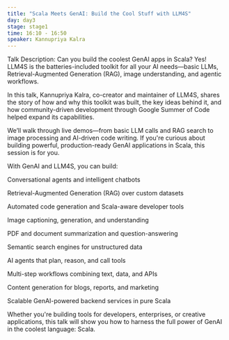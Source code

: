 ```yaml
---
title: "Scala Meets GenAI: Build the Cool Stuff with LLM4S"
day: day3
stage: stage1
time: 16:10 - 16:50
speaker: Kannupriya Kalra
---
```


Talk Description:
Can you build the coolest GenAI apps in Scala? Yes!
LLM4S is the batteries-included toolkit for all your AI needs—basic LLMs, Retrieval-Augmented Generation (RAG), image understanding, and agentic workflows.

In this talk, Kannupriya Kalra, co-creator and maintainer of LLM4S, shares the story of how and why this toolkit was built, the key ideas behind it, and how community-driven development through Google Summer of Code helped expand its capabilities.

We’ll walk through live demos—from basic LLM calls and RAG search to image processing and AI-driven code writing. If you're curious about building powerful, production-ready GenAI applications in Scala, this session is for you.

With GenAI and LLM4S, you can build:

Conversational agents and intelligent chatbots

Retrieval-Augmented Generation (RAG) over custom datasets

Automated code generation and Scala-aware developer tools

Image captioning, generation, and understanding

PDF and document summarization and question-answering

Semantic search engines for unstructured data

AI agents that plan, reason, and call tools

Multi-step workflows combining text, data, and APIs

Content generation for blogs, reports, and marketing

Scalable GenAI-powered backend services in pure Scala

Whether you're building tools for developers, enterprises, or creative applications, this talk will show you how to harness the full power of GenAI in the coolest language: Scala.
